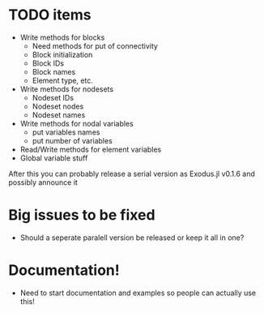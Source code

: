 # TODO items

- Write methods for blocks
    - Need methods for put of connectivity
    - Block initialization
    - Block IDs
    - Block names
    - Element type, etc.
- Write methods for nodesets
    - Nodeset IDs
    - Nodeset nodes
    - Nodeset names
- Write methods for nodal variables
    - put variables names
    - put number of variables
- Read/Write methods for element variables
- Global variable stuff

After this you can probably release a serial version as Exodus.jl v0.1.6 and possibly announce it

# Big issues to be fixed
- Should a seperate paralell version be released or keep it all in one?

# Documentation!
- Need to start documentation and examples so people can actually use this!
